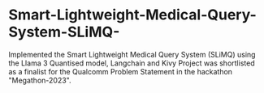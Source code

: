 # Smart-Lightweight-Medical-Query-System-SLiMQ-
Implemented the Smart Lightweight Medical Query System (SLiMQ) using the  Llama 3 Quantised model, Langchain and Kivy
Project was shortlisted as a finalist for the Qualcomm Problem Statement in the hackathon "Megathon-2023".

